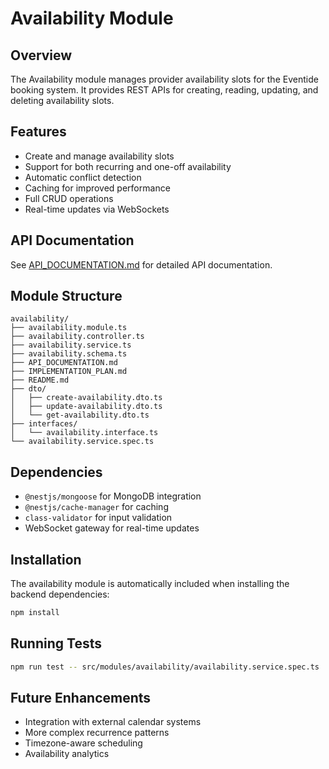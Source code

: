 # Availability Module

## Overview
The Availability module manages provider availability slots for the Eventide booking system. It provides REST APIs for creating, reading, updating, and deleting availability slots.

## Features
- Create and manage availability slots
- Support for both recurring and one-off availability
- Automatic conflict detection
- Caching for improved performance
- Full CRUD operations
- Real-time updates via WebSockets

## API Documentation
See [API_DOCUMENTATION.md](API_DOCUMENTATION.md) for detailed API documentation.

## Module Structure
```
availability/
├── availability.module.ts
├── availability.controller.ts
├── availability.service.ts
├── availability.schema.ts
├── API_DOCUMENTATION.md
├── IMPLEMENTATION_PLAN.md
├── README.md
├── dto/
│   ├── create-availability.dto.ts
│   ├── update-availability.dto.ts
│   └── get-availability.dto.ts
├── interfaces/
│   └── availability.interface.ts
└── availability.service.spec.ts
```

## Dependencies
- `@nestjs/mongoose` for MongoDB integration
- `@nestjs/cache-manager` for caching
- `class-validator` for input validation
- WebSocket gateway for real-time updates

## Installation
The availability module is automatically included when installing the backend dependencies:

```bash
npm install
```

## Running Tests
```bash
npm run test -- src/modules/availability/availability.service.spec.ts
```

## Future Enhancements
- Integration with external calendar systems
- More complex recurrence patterns
- Timezone-aware scheduling
- Availability analytics